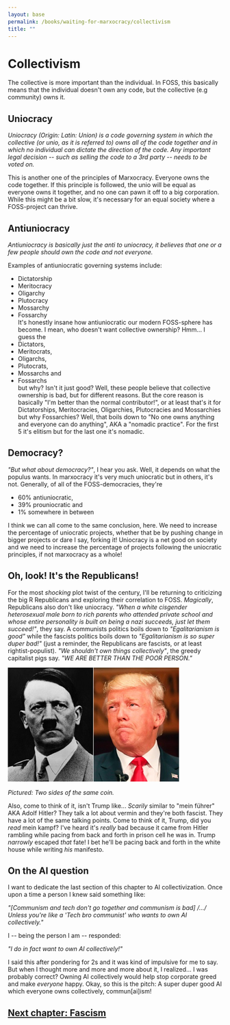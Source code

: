 ```yaml
---
layout: base
permalink: /books/waiting-for-marxocracy/collectivism
title: ""
---
```


# Collectivism
The collective is more important than the individual. In FOSS, this basically means
that the individual doesn't own any code, but the collective (e.g community) owns it.

## Uniocracy
*Uniocracy (Origin: Latin: Union) is a code governing system in which the collective
(or unio, as it is referred to) owns all of the code together and in which no individual
can dictate the direction of the code. Any important legal decision -- such as selling
the code to a 3rd party -- needs to be voted on.*

This is another one of the principles of Marxocracy. Everyone owns the code together. If
this principle is followed, the unio will be equal as everyone owns it together, and no
one can pawn it off to a big corporation. While this might be a bit slow, it's necessary
for an equal society where a FOSS-project can thrive.

## Antiuniocracy
*Antiuniocracy is basically just the anti to uniocracy, it believes that one or a few
people should own the code and not everyone.*

Examples of antiuniocratic governing systems include:
- Dictatorship
- Meritocracy
- Oligarchy
- Plutocracy
- Mossarchy
- Fossarchy  
It's honestly insane how antiuniocratic our modern FOSS-sphere has become.
I mean, who doesn't want collective ownership? Hmm... I guess the
- Dictators,
- Meritocrats,
- Oligarchs,
- Plutocrats,
- Mossarchs and
- Fossarchs  
but why? Isn't it just good? Well, these people believe that collective ownership
is bad, but for different reasons. But the core reason is basically "I'm better
than the normal contributor!", or at least that's it for Dictatorships, Meritocracies,
Oligarchies, Plutocracies and Mossarchies but why Fossarchies? Well, that boils down
to "No one owns anything and everyone can do anything", AKA a "nomadic practice". For
the first 5 it's elitism but for the last one it's nomadic.

## Democracy?
*"But what about democracy?"*, I hear you ask. Well, it depends on what the populus
wants. In marxocracy it's very much uniocratic but in others, it's not. Generally,
of all of the FOSS-democracies, they're

- 60% antiuniocratic,
- 39% prouniocratic and
- 1% somewhere in between

I think we can all come to the same conclusion, here. We need to increase the
percentage of uniocratic projects, whether that be by pushing change in bigger
projects or dare I say, forking it! Uniocracy is a net good on society and we
need to increase the percentage of projects following the uniocratic principles,
if not marxocracy as a whole!

## Oh, look! It's the Republicans!
For the most *shocking* plot twist of the century, I'll be returning to criticizing
the big R Republicans and exploring their correlation to FOSS. *Magically*, Republicans
also don't like uniocracy. *"When a white cisgender heterosexual male born to rich
parents who attended private school and whose entire personality is built on being
a nazi succeeds, just let them succeed!"*, they say. A communists politics boils
down to *"Egalitarianism is good"* while the fascists politics boils down to
*"Egalitarianism is so super duper bad!"* (just a reminder, the Republicans are
fascists, or at least rightist-populist). *"We shouldn't own things collectively"*,
the greedy capitalist pigs say. *"WE ARE BETTER THAN THE POOR PERSON."*

[![Two sides of the same coin](/images/same-coin.jpg)](/)

*Pictured: Two sides of the same coin.*

Also, come to think of it, isn't Trump like... *Scarily* similar to "mein führer"
AKA Adolf Hitler? They talk a lot about vermin and they're both fascist. They
have a lot of the same talking points. Come to think of it, Trump, did you
*read* mein kampf? I've heard it's *really* bad because it came from Hitler
rambling while pacing from back and forth in prison cell he was in. Trump
*narrowly* escaped *that* fate! I bet he'll be pacing back and forth in the
white house while writing *his* manifesto.

## On the AI question
I want to dedicate the last section of this chapter to AI collectivization.
Once upon a time a person I knew said something like:

*"\[Communism and tech don't go together and communism is bad] /.../ Unless
you're like a 'Tech bro communist' who wants to own AI collectively."*

I -- being the person I am -- responded:

*"I do in fact want to own AI collectively!"*

I said this after pondering for 2s and it was kind of impulsive for me to
say. But when I thought more and more and more about it, I realized... I
was probably correct? Owning AI collectively would help stop corporate
greed and make *everyone* happy. Okay, so this is the pitch: A super
duper good AI which everyone owns collectively, commun\[ai]ism!

## [Next chapter: Fascism](/books/waiting-for-marxocracy/fascism)
